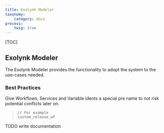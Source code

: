 ```yaml
---
title: Exolynk Modeler
taxonomy:
    category: docs
process:
    twig: true
---
```


[TOC]

## Exolynk Modeler 
The Exolynk Modeler provides the functionality to adopt the system to the use-cases needed.

### Best Practices
Give Workflows, Services and Variable idents a special pre name to not risk potential conflicts later on.
> ```
> // For example
> custom_release_wf
> ```

TODO write documentation